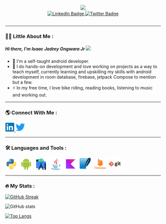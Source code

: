 <div id="header" align="center">
  <img src="https://media.giphy.com/media/3kPDmoWdBpQPNhCnUG/giphy.gif" width="300"/>
</div>
<div id="badges" align="center">
  <a href="https://www.linkedin.com/in/isaac-jadrey-ongwara-jr-6b6049144">
    <img src="https://img.shields.io/badge/LinkedIn-blue?style=for-the-badge&logo=linkedin&logoColor=white" alt="LinkedIn Badge"/>
  </a>
<!--   <a href="">
    <img src="https://img.shields.io/badge/YouTube-red?style=for-the-badge&logo=youtube&logoColor=white" alt="Youtube Badge"/>
  </a> -->
  <a href="https://twitter.com/JadIsaac">
    <img src="https://img.shields.io/badge/Twitter-blue?style=for-the-badge&logo=twitter&logoColor=white" alt="Twitter Badge"/>
  </a> 
</div>
<div id="badges" align="center">
<img align="center" src="https://komarev.com/ghpvc/?username=isaacjadrey&style=flat-square&color=blue" alt=""/>
</div>

---

### :man_technologist: Little About Me :
<h5>
  Hi there, I'm Isaac Jadrey Ongwara Jr 
  <img src="https://media.giphy.com/media/hvRJCLFzcasrR4ia7z/giphy.gif" width="20px"/>
</h5>

- 👀 I'm a self-taught android developer.
- 🌱 I do hands-on development and love working on projects as a way to teach myself, currently learning and upskilling my skills with android development in room database, firebase, jetpack Compose to mention but a few.
- :zap: In my free time, I love bike riding, reading books, listening to music and working out.

---

### :earth_americas: Connect With Me :
<a href="https://www.linkedin.com/in/isaac-jadrey-ongwara-jr-6b6049144">
  <img width="30" src="https://github.com/devicons/devicon/blob/master/icons/linkedin/linkedin-original.svg"/>
</a>
<a href="https://twitter.com/JadIsaac">
  <img width="30" src="https://github.com/devicons/devicon/blob/master/icons/twitter/twitter-original.svg"/>
  </a>

---

### :hammer_and_wrench: Languages and Tools :
<div>
<img src="https://github.com/devicons/devicon/blob/master/icons/python/python-original.svg" title="Python" alt="Python" width="40" height="40"/>&nbsp;
<img src="https://github.com/devicons/devicon/blob/master/icons/android/android-original.svg" title="Android" alt="Android" width="40" height="40"/>&nbsp;
<img src="https://github.com/devicons/devicon/blob/master/icons/androidstudio/androidstudio-original.svg" title="Android Studio" alt="Android Studio" width="40" height="40"/>&nbsp;
<img src="https://github.com/devicons/devicon/blob/master/icons/java/java-original.svg" title="Java" alt="Java" width="40" height="40"/>&nbsp;
<img src="https://github.com/devicons/devicon/blob/master/icons/kotlin/kotlin-original.svg" title="Kotlin" alt="Kotlin" width="40" height="40"/>&nbsp; 
<img src="https://github.com/devicons/devicon/blob/master/icons/sqlite/sqlite-original.svg" title="SQL lite" alt="SQL lite" width="40" height="40"/>&nbsp;
<img src="https://github.com/devicons/devicon/blob/master/icons/firebase/firebase-plain-wordmark.svg" title="Firebase" alt="Firebase" width="40" height="40"/>&nbsp;
<img src="https://github.com/devicons/devicon/blob/master/icons/git/git-original-wordmark.svg" title="Git" alt="Git" width="40" height="40"/>
</div>

---

### :fire: My Stats :
[![GitHub Streak](http://github-readme-streak-stats.herokuapp.com?user=isaacjadrey&theme=radical)](https://git.io/streak-stats)

![GitHub stats](https://github-readme-stats-hwmlqukis-isaacjadrey.vercel.app/api?username=isaacjadrey&show_icons=true&hide=prs,issues,contribs&theme=radical)

[![Top Langs](https://github-readme-stats-hwmlqukis-isaacjadrey.vercel.app/api/top-langs/?username=isaacjadrey&layout=compact&theme=radical)](https://github.com/anuraghazra/github-readme-stats)
